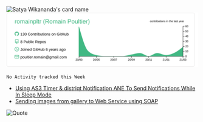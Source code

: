 ![Satya Wikananda's card name](https://cardivo.vercel.app/api?name=[name]&description=[description]&image=[image_url])
[![](https://raw.githubusercontent.com/romainpltr/romainpltr/master/profile-summary-card-output/vue/0-profile-details.svg)](https://github.com/vn7n24fzkq/github-profile-summary-cards)

<!--START_SECTION:waka-->
```text
No Activity tracked this Week
```
<!--END_SECTION:waka-->

<!-- BLOG-POST-LIST:START -->
- [Using AS3 Timer & distriqt Notification ANE To Send Notifications While In Sleep Mode](https://stackoverflow.com/questions/30727977/using-as3-timer-distriqt-notification-ane-to-send-notifications-while-in-sleep)
- [Sending images from gallery to Web Service using SOAP](https://stackoverflow.com/questions/7545352/sending-images-from-gallery-to-web-service-using-soap)
<!-- BLOG-POST-LIST:END -->
![Quote](https://github-readme-quotes.herokuapp.com/quote?theme=dark)

